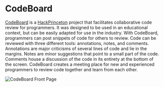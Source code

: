 CodeBoard
=========

[CodeBoard](www.code-board.com) is a [HackPrinceton](http://hackprinceton.com/) project that facilitates collaborative code review for programmers. It was designed to be used in an educational context, but can be easily adapted for use in the industry. With CodeBoard, programmers can post snippets of code for others to review. Code can be reviewed with three different tools: annotations, notes, and comments. Annotations are major criticisms of several lines of code and lie in the margins. Notes are minor suggestions that point to a small part of the code. Comments house a discussion of the code in its entirety at the bottom of the screen. CodeBoard creates a meeting place for new and experienced programmers to review code together and learn from each other.

![CodeBoard Front Page](http://i57.tinypic.com/30ry4j9.png "CodeBoard Front Page")